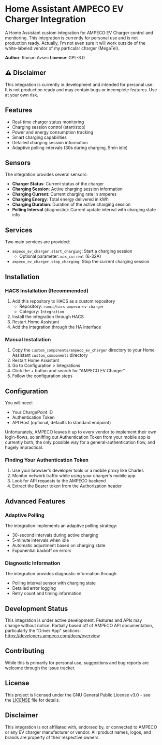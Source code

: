 # Home Assistant AMPECO EV Charger Integration

A Home Assistant custom integration for AMPECO EV Charger control and monitoring. This integration is currently for personal use and is not production ready. Actually, I'm not even sure it will work outside of the white-labeled vendor of my particular charger (MegaTel).

**Author**: Roman Avsec
**License**: GPL-3.0

## ⚠️ Disclaimer

This integration is currently in development and intended for personal use. It is not production ready and may contain bugs or incomplete features. Use at your own risk.

## Features

- Real-time charger status monitoring
- Charging session control (start/stop)
- Power and energy consumption tracking
- Smart charging capabilities
- Detailed charging session information
- Adaptive polling intervals (30s during charging, 5min idle)

## Sensors

The integration provides several sensors:
- **Charger Status**: Current status of the charger
- **Charging Session**: Active charging session information
- **Charging Current**: Current charging rate in amperes
- **Charging Energy**: Total energy delivered in kWh
- **Charging Duration**: Duration of the active charging session
- **Polling Interval** (diagnostic): Current update interval with charging state info

## Services

Two main services are provided:
- `ampeco_ev_charger.start_charging`: Start a charging session
  - Optional parameter: `max_current` (6-32A)
- `ampeco_ev_charger.stop_charging`: Stop the current charging session

## Installation

### HACS Installation (Recommended)
1. Add this repository to HACS as a custom repository
   - Repository: `romci/hacs-ampeco-ev-charger`
   - Category: `Integration`
2. Install the integration through HACS
3. Restart Home Assistant
4. Add the integration through the HA interface

### Manual Installation
1. Copy the `custom_components/ampeco_ev_charger` directory to your Home Assistant `custom_components` directory
2. Restart Home Assistant
3. Go to Configuration > Integrations
4. Click the + button and search for "AMPECO EV Charger"
5. Follow the configuration steps

## Configuration

You will need:
- Your ChargePoint ID
- Authentication Token
- API Host (optional, defaults to standard endpoint)

Unfortunately, AMPECO leaves it up to every vendor to implement their own login-flows, so sniffing out Authentication Token from your mobile app is currently both, the only possible way for a general-authentication flow, and hugely impractical.

### Finding Your Authentication Token
1. Use your browser's developer tools or a mobile proxy like Charles
2. Monitor network traffic while using your charger's mobile app
3. Look for API requests to the AMPECO backend
4. Extract the Bearer token from the Authorization header

## Advanced Features

### Adaptive Polling
The integration implements an adaptive polling strategy:
- 30-second intervals during active charging
- 5-minute intervals when idle
- Automatic adjustment based on charging state
- Exponential backoff on errors

### Diagnostic Information
The integration provides diagnostic information through:
- Polling interval sensor with charging state
- Detailed error logging
- Retry count and timing information

## Development Status

This integration is under active development. Features and APIs may change without notice. Partially based off of AMPECO API documentation, particularly the "Driver App" sections: https://developers.ampeco.com/docs/overview

## Contributing

While this is primarily for personal use, suggestions and bug reports are welcome through the issue tracker.

## License

This project is licensed under the GNU General Public License v3.0 - see the [LICENSE](LICENSE) file for details.

## Disclaimer

This integration is not affiliated with, endorsed by, or connected to AMPECO or any EV charger manufacturer or vendor. All product names, logos, and brands are property of their respective owners.